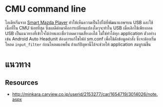# CMU command line

ไอเดียเริ่มจาก [Smart Mazda Player](http://www.lukasz-skalski.com/portfolio/smart-mazda-player/) ทำให้เห็นความเป็นไปได้ที่พัฒนาแอพฯบน USB และใช้เนื้อที่ใน CMU น้อยที่สุด ซึ่งผลดีต่อมาคือการเปลี่ยนแปลงใดๆจะทำใน USB เมื่อเลิกใช้เพียงถอด USB เป็นแนวทางที่เข้าใจได้ง่ายและเชื่อว่าลดความเสี่ยงลงได้
ไม่ใช่ทำได้ทุก application ตัวอย่างเช่น Android Auto Headunit ต้องการแก้ไขไฟล์ sm.conf เพื่อใช้ดักข้อมูลคำสั่ง ซึ่งจะต้องเริ่มโหลด `input_filter` ก่อนโหลดแอพอื่น ถ้าแก้ปัญหานี้ได้จะช่วยให้ application สมบูรณ์ขึ้น

# แนวทาง

## Resources
* http://minkara.carview.co.jp/userid/2153277/car/1654719/3014026/note.aspx
